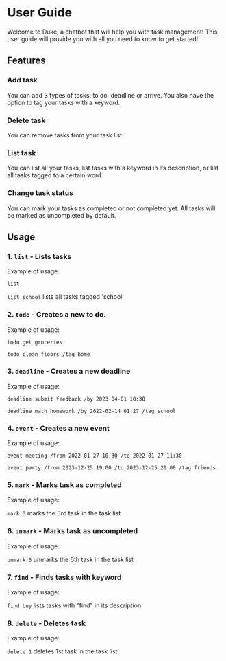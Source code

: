 # User Guide

Welcome to Duke, a chatbot that will help you with task management! 
This user guide will provide you with all you need to know to get
started!

## Features 

### Add task
You can add 3 types of tasks: to do, deadline or arrive. You also 
have the option to tag your tasks with a keyword.

### Delete task
You can remove tasks from your task list.

### List task
You can list all your tasks, list tasks with a keyword in its
description, or list all tasks tagged to a certain word. 

### Change task status
You can mark your tasks as completed or not completed yet. All 
tasks will be marked as uncompleted by default.

## Usage

### 1. `list` - Lists tasks

Example of usage: 

`list`

`list school` lists all tasks tagged 'school'


### 2. `todo` - Creates a new to do.

Example of usage:

`todo get groceries`

`todo clean floors /tag home`


### 3. `deadline` - Creates a new deadline

Example of usage:

`deadline submit feedback /by 2023-04-01 10:30`

`deadline math homework /by 2022-02-14 01:27 /tag school`

### 4. `event` - Creates a new event

Example of usage:

`event meeting /from 2022-01-27 10:30 /to 2022-01-27 11:30`

`event party /from 2023-12-25 19:00 /to 2023-12-25 21:00 /tag friends`

### 5. `mark` - Marks task as completed

Example of usage:

`mark 3` marks the 3rd task in the task list

### 6. `unmark` - Marks task as uncompleted

Example of usage:

`unmark 6` unmarks the 6th task in the task list

### 7. `find` - Finds tasks with keyword

Example of usage:

`find buy` lists tasks with "find" in its description

### 8. `delete` - Deletes task

Example of usage:

`delete 1` deletes 1st task in the task list
